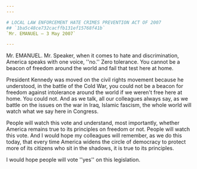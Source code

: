 ```yaml
---
---

# LOCAL LAW ENFORCEMENT HATE CRIMES PREVENTION ACT OF 2007
## `1ba5c48ce732cacffb131ef15768f41b`
`Mr. EMANUEL — 3 May 2007`

---
```



Mr. EMANUEL. Mr. Speaker, when it comes to hate and discrimination, 
America speaks with one voice, ''no.'' Zero tolerance. You cannot be a 
beacon of freedom around the world and fail that test here at home.

President Kennedy was moved on the civil rights movement because he 
understood, in the battle of the Cold War, you could not be a beacon 
for freedom against intolerance around the world if we weren't free 
here at home. You could not. And as we talk, all our colleagues always 
say, as we battle on the issues on the war in Iraq, Islamic fascism, 
the whole world will watch what we say here in Congress.

People will watch this vote and understand, most importantly, whether 
America remains true to its principles on freedom or not. People will 
watch this vote. And I would hope my colleagues will remember, as we do 
this today, that every time America widens the circle of democracy to 
protect more of its citizens who sit in the shadows, it is true to its 
principles.

I would hope people will vote ''yes'' on this legislation.
